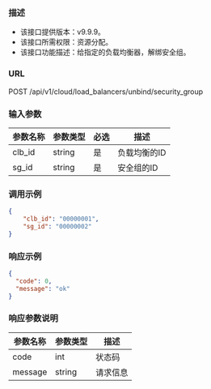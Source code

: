 ### 描述

- 该接口提供版本：v9.9.9。
- 该接口所需权限：资源分配。
- 该接口功能描述：给指定的负载均衡器，解绑安全组。

### URL

POST /api/v1/cloud/load_balancers/unbind/security_group

### 输入参数

| 参数名称     | 参数类型        | 必选  | 描述         |
|-------------|---------------|------|--------------|
| clb_id      | string        | 是   | 负载均衡的ID   |
| sg_id       | string        | 是   | 安全组的ID     |

### 调用示例

```json
{
    "clb_id": "00000001",
    "sg_id": "00000002"
}
```

### 响应示例

```json
{
  "code": 0,
  "message": "ok"
}
```

### 响应参数说明

| 参数名称  | 参数类型  | 描述    |
|---------|----------|---------|
| code    | int      | 状态码   |
| message | string   | 请求信息 |